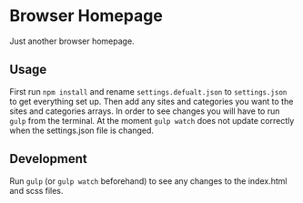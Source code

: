 # Browser Homepage

Just another browser homepage.

## Usage

First run `npm install` and rename `settings.defualt.json` to `settings.json` to get everything set up. Then add any sites and categories you want to the sites and categories arrays. In order to see changes you will have to run `gulp` from the terminal. At the moment `gulp watch` does not update correctly when the settings.json file is changed.

## Development

Run `gulp` (or `gulp watch` beforehand) to see any changes to the index.html and scss files.
